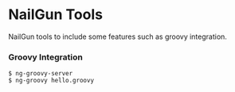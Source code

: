 NailGun Tools
=============

NailGun tools to include some features such as groovy integration.

### Groovy Integration

    $ ng-groovy-server
    $ ng-groovy hello.groovy
